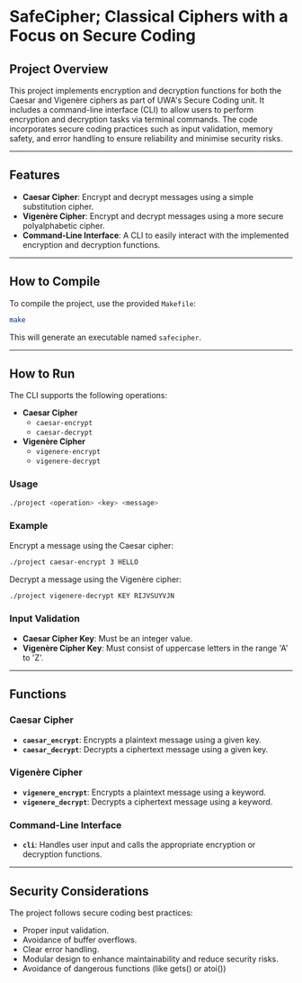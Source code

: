 # SafeCipher; Classical Ciphers with a Focus on Secure Coding

## Project Overview
This project implements encryption and decryption functions for both the Caesar and Vigenère ciphers as part of UWA's Secure Coding unit. It includes a command-line interface (CLI) to allow users to perform encryption and decryption tasks via terminal commands. The code incorporates secure coding practices such as input validation, memory safety, and error handling to ensure reliability and minimise security risks.

---

## Features
- **Caesar Cipher**: Encrypt and decrypt messages using a simple substitution cipher.
- **Vigenère Cipher**: Encrypt and decrypt messages using a more secure polyalphabetic cipher.
- **Command-Line Interface**: A CLI to easily interact with the implemented encryption and decryption functions.

---

## How to Compile
To compile the project, use the provided `Makefile`:
```bash
make
```
This will generate an executable named `safecipher`.

---

## How to Run
The CLI supports the following operations:
- **Caesar Cipher**
  - `caesar-encrypt`
  - `caesar-decrypt`
- **Vigenère Cipher**
  - `vigenere-encrypt`
  - `vigenere-decrypt`

### Usage
```bash
./project <operation> <key> <message>
```
### Example
Encrypt a message using the Caesar cipher:
```bash
./project caesar-encrypt 3 HELLO
```
Decrypt a message using the Vigenère cipher:
```bash
./project vigenere-decrypt KEY RIJVSUYVJN
```

### Input Validation
- **Caesar Cipher Key**: Must be an integer value.
- **Vigenère Cipher Key**: Must consist of uppercase letters in the range 'A' to 'Z'.

---

## Functions
### Caesar Cipher
- **`caesar_encrypt`**: Encrypts a plaintext message using a given key.
- **`caesar_decrypt`**: Decrypts a ciphertext message using a given key.

### Vigenère Cipher
- **`vigenere_encrypt`**: Encrypts a plaintext message using a keyword.
- **`vigenere_decrypt`**: Decrypts a ciphertext message using a keyword.

### Command-Line Interface
- **`cli`**: Handles user input and calls the appropriate encryption or decryption functions.

---

## Security Considerations
The project follows secure coding best practices:
- Proper input validation.
- Avoidance of buffer overflows.
- Clear error handling.
- Modular design to enhance maintainability and reduce security risks.
- Avoidance of dangerous functions (like gets() or atoi())


